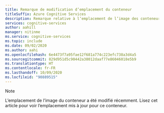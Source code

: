 ```yaml
---
title: Remarque de modification d’emplacement du conteneur
titleSuffix: Azure Cognitive Services
description: Remarque relative à l’emplacement de l’image des conteneurs sur le Registre de conteneurs Microsoft
services: cognitive-services
author: aahill
manager: nitinme
ms.service: cognitive-services
ms.topic: include
ms.date: 09/02/2020
ms.author: aahi
ms.openlocfilehash: 6e4473f7a95fae12f681a774c223efc738a3d4a5
ms.sourcegitcommit: 829d951d5c90442a38012daaf77e86046018e5b9
ms.translationtype: HT
ms.contentlocale: fr-FR
ms.lasthandoff: 10/09/2020
ms.locfileid: "90889515"
---
```

> [!NOTE]
> L’emplacement de l’image du conteneur a été modifié récemment. Lisez cet article pour voir l’emplacement mis à jour pour ce conteneur.